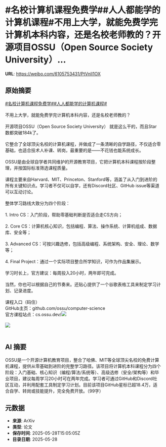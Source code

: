 # #名校计算机课程免费学##人人都能学的计算机课程#不用上大学，就能免费学完计算机本科内容，还是名校老师教的？开源项目OSSU（Open Source Society University）...

**URL**: https://weibo.com/6105753431/PtVnIl1OX

## 原始摘要

<a href="https://m.weibo.cn/search?containerid=231522type%3D1%26t%3D10%26q%3D%23%E5%90%8D%E6%A0%A1%E8%AE%A1%E7%AE%97%E6%9C%BA%E8%AF%BE%E7%A8%8B%E5%85%8D%E8%B4%B9%E5%AD%A6%23&amp;extparam=%23%E5%90%8D%E6%A0%A1%E8%AE%A1%E7%AE%97%E6%9C%BA%E8%AF%BE%E7%A8%8B%E5%85%8D%E8%B4%B9%E5%AD%A6%23" data-hide=""><span class="surl-text">#名校计算机课程免费学#</span></a><a href="https://m.weibo.cn/search?containerid=231522type%3D1%26t%3D10%26q%3D%23%E4%BA%BA%E4%BA%BA%E9%83%BD%E8%83%BD%E5%AD%A6%E7%9A%84%E8%AE%A1%E7%AE%97%E6%9C%BA%E8%AF%BE%E7%A8%8B%23&amp;extparam=%23%E4%BA%BA%E4%BA%BA%E9%83%BD%E8%83%BD%E5%AD%A6%E7%9A%84%E8%AE%A1%E7%AE%97%E6%9C%BA%E8%AF%BE%E7%A8%8B%23" data-hide=""><span class="surl-text">#人人都能学的计算机课程#</span></a><br><br>不用上大学，就能免费学完计算机本科内容，还是名校老师教的？<br><br>开源项目OSSU（Open Source Society University） 就是这么干的，而且Star数都突破184k了。<br><br>它整合了全球顶尖名校的计算机课程，并做成了一条清晰的自学路径，不仅适合零基础，也适合技术人补课、转岗，最重要的是——不花钱也能系统成长。<br><br>OSSU是由全球自学者共同维护的开源教育项目，它把计算机本科课程按阶段整理，并按国际标准筛选课程质量。<br><br>课程主要来自Harvard、MIT、Princeton、Stanford等，涵盖了从入门到进阶的所有关键知识点。学习者不仅可以自学，还有Discord社区、GitHub issue等渠道可以互动讨论。<br><br>整体学习路线大致分为四个阶段：<br><br>1. Intro CS：入门阶段，帮助零基础判断是否适合走CS方向；<br><br>2. Core CS：计算机核心知识，包括编程、算法、操作系统、计算机组成、数据库、安全等；<br><br>3. Advanced CS：可按兴趣选修，包括高级编程、系统架构、安全、理论、数学等；<br><br>4. Final Project：通过一个实际项目整合所学知识，可作为作品集展示。<br><br>学习时长上，官方建议：每周投入20小时，两年即可完成。<br><br>当然，你也可以根据自己的节奏来。还贴心提供了一个谷歌表格工具来制定学习计划、记录进度。<br><br>课程入口（码住）<br>GitHub主页：github.com/ossu/computer-science<br>官方课程站点：cs.ossu.dev/<img style="" src="https://tvax1.sinaimg.cn/large/006Fd7o3gy1i1vb3r5r2uj30zk0y64c7.jpg" referrerpolicy="no-referrer"><br><br><img style="" src="https://tvax4.sinaimg.cn/large/006Fd7o3gy1i1vb44itxyj31x816mb1l.jpg" referrerpolicy="no-referrer"><br><br>

## AI 摘要

OSSU是一个开源计算机教育项目，整合了哈佛、MIT等全球顶尖名校的免费计算机课程，提供从零基础到进阶的完整学习路径。该项目将计算机本科课程分为四个阶段：入门基础、核心知识（编程/算法/系统等）、高级选修（安全/架构等）和毕业项目，建议每周学习20小时可在两年完成。学习者可通过GitHub和Discord社区互动，并利用配套工具制定学习计划。目前该项目GitHub星标已超18.4万，适合自学、转岗或技能提升，完全免费开放。（99字）

## 元数据

- **来源**: ArXiv
- **类型**: 论文
- **保存时间**: 2025-05-28T15:05:05Z
- **目录日期**: 2025-05-28
